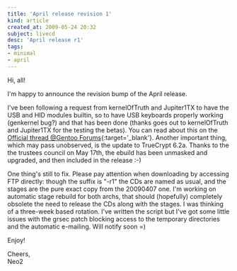 ```yaml
---
title: 'April release revision 1'
kind: article
created_at: 2009-05-24 20:32
subject: livecd
desc: 'April release r1'
tags:
- minimal
- april
---
```

Hi, all!

I'm happy to announce the revision bump of the April release.

I've been following a request from kernelOfTruth and Jupiter1TX to have the USB and HID modules builtin, so to have USB keyboards properly working (genkernel bug?) and that has been done (thanks goes out to kernelOfTruth and Jupiter1TX for the testing the betas). You can read about this on the [Official thread @Gentoo Forums](https://forums.gentoo.org/viewtopic-t-841256.html){:target='_blank'}.
Another important thing, which may pass unobserved, is the update to TrueCrypt 6.2a. Thanks to the the trustees council on May 17th, the ebuild has been unmasked and upgraded, and then included in the release :-)

<!--MORE-->

One thing's still to fix. Please pay attention when downloading by accessing FTP directly: though the suffix is "-r1" the CDs are named as usual, and the stages are the pure exact copy from the 20090407 one. I'm working on automatic stage rebuild for both archs, that should (hopefully) completely obsolete the need to release the CDs along with the stages. I was thinking of a three-week based rotation. I've written the script but I've got some little issues with the grsec patch blocking access to the temporary directories and the automatic e-mailing. Will notify soon =)

Enjoy!

Cheers,  
Neo2
